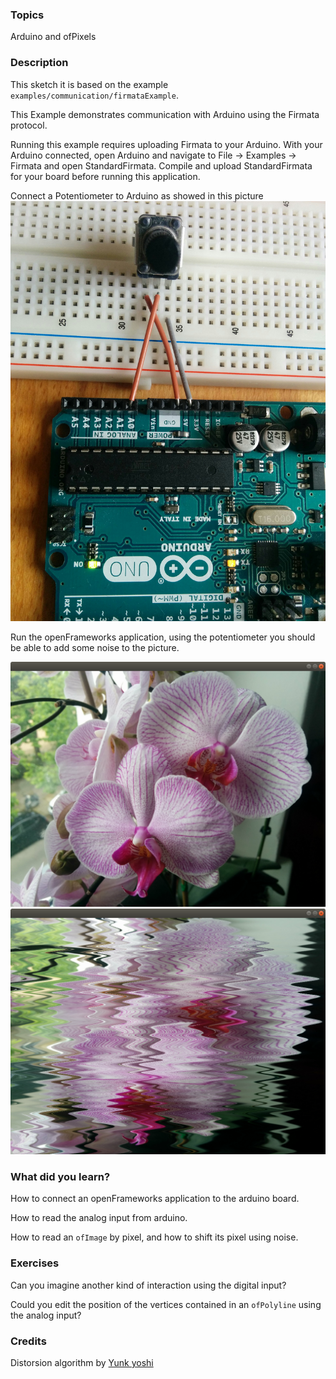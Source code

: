 ### Topics
Arduino and ofPixels

### Description

This sketch it is based on the example `examples/communication/firmataExample`.

This Example demonstrates communication with Arduino using the Firmata protocol.

Running this example requires uploading Firmata to your Arduino. With your Arduino connected, open Arduino and navigate to File -> Examples -> Firmata and open StandardFirmata. Compile and upload StandardFirmata for your board before running this application.


Connect a Potentiometer to Arduino as showed in this picture
![img](bin/data/potentiometer.jpg)

Run the openFrameworks application, using the potentiometer you should be able to add some noise to the picture.

![img](bin/data/no-noise.png)
![img](bin/data/noise.png)

### What did you learn?

How to connect an openFrameworks application to the arduino board.

How to read the analog input from arduino.

How to read an `ofImage` by pixel, and how to shift its pixel using noise.

### Exercises

Can you imagine another kind of interaction using the digital input?

Could you edit the position of the vertices contained in an `ofPolyline` using the analog input?

### Credits
Distorsion algorithm by [Yunk yoshi](http://junkiyoshi.com/insta20180505)




